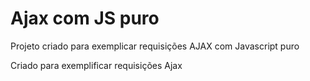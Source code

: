 # Ajax com JS puro

Projeto criado para exemplicar requisições AJAX com Javascript puro

Criado para exemplificar requisições Ajax 
